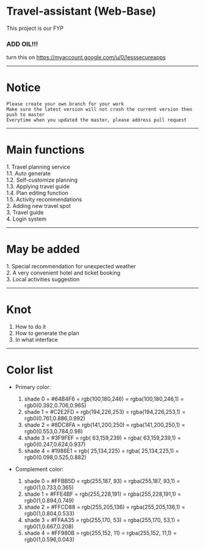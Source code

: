 # Travel-assistant (Web-Base)
This project is our FYP  
### ADD OIL!!!

turn this on https://myaccount.google.com/u/0/lesssecureapps
___________________________
# Notice
`Please create your own branch for your work`  
`Make sure the latest version will not crash the current version then push to master  `  
`Everytime when you updated the master, please address pull request  `  
___________________________
# Main functions
1. Travel planning service  
1.1. Auto generate  
1.2. Self-customize planning  
1.3. Applying travel guide  
1.4. Plan editing function  
1.5. Activity recommendations  
2. Adding new travel spot  
3. Travel guide  
4. Login system  
____________________________
# May be added  
1. Special recommendation for unexpected weather  
2. A very convenient hotel and ticket booking  
3. Local activities suggestion  
_______________________
# Knot  
1. How to do it  
2. How to generate the plan  
3. In what interface  
____________________
# Color list  

* Primary color:
  1. shade 0 = #64B4F6 = rgb(100,180,246) = rgba(100,180,246,1) = rgb0(0.392,0.706,0.965)
  2. shade 1 = #C2E2FD = rgb(194,226,253) = rgba(194,226,253,1) = rgb0(0.761,0.886,0.992)
  3. shade 2 = #8DC8FA = rgb(141,200,250) = rgba(141,200,250,1) = rgb0(0.553,0.784,0.98)
  4. shade 3 = #3F9FEF = rgb( 63,159,239) = rgba( 63,159,239,1) = rgb0(0.247,0.624,0.937)
  5. shade 4 = #1986E1 = rgb( 25,134,225) = rgba( 25,134,225,1) = rgb0(0.098,0.525,0.882)

* Complement color:
  1. shade 0 = #FFBB5D = rgb(255,187, 93) = rgba(255,187, 93,1) = rgb0(1,0.733,0.365)
  2. shade 1 = #FFE4BF = rgb(255,228,191) = rgba(255,228,191,1) = rgb0(1,0.894,0.749)
  3. shade 2 = #FFCD88 = rgb(255,205,136) = rgba(255,205,136,1) = rgb0(1,0.804,0.533)
  4. shade 3 = #FFAA35 = rgb(255,170, 53) = rgba(255,170, 53,1) = rgb0(1,0.667,0.208)
  5. shade 4 = #FF980B = rgb(255,152, 11) = rgba(255,152, 11,1) = rgb0(1,0.596,0.043)
